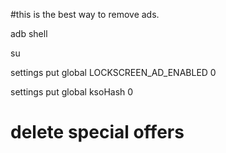 #this is the best way to remove ads.

adb shell

su

settings put global LOCKSCREEN_AD_ENABLED 0

settings put global ksoHash 0
# delete special offers
